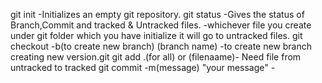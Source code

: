 git init
    -Initializes an empty git repository.
git status
    -Gives the status of Branch,Commit and tracked & Untracked files.
    -whichever file you create under git folder which you have initialize it will go to untracked files.
git checkout -b(to create new branch) (branch name)
    -to create new branch creating new version.git
git add .(for all) or (filenaame)- Need file from untracked to 
        tracked
git commit -m(message) "your message"
    -